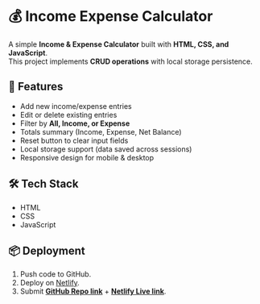 # 💰 Income Expense Calculator

A simple **Income & Expense Calculator** built with **HTML, CSS, and JavaScript**.  
This project implements **CRUD operations** with local storage persistence.

## 🚀 Features

- Add new income/expense entries
- Edit or delete existing entries
- Filter by **All, Income, or Expense**
- Totals summary (Income, Expense, Net Balance)
- Reset button to clear input fields
- Local storage support (data saved across sessions)
- Responsive design for mobile & desktop

## 🛠️ Tech Stack

- HTML
- CSS
- JavaScript

## 📦 Deployment

1. Push code to GitHub.
2. Deploy on [Netlify](https://www.netlify.com).
3. Submit **[GitHub Repo link](https://github.com/beni2408/Income-Expense-Calculator-Task.git)** + **[Netlify Live link](https://expense-tracker-jascar.netlify.app/)**.
